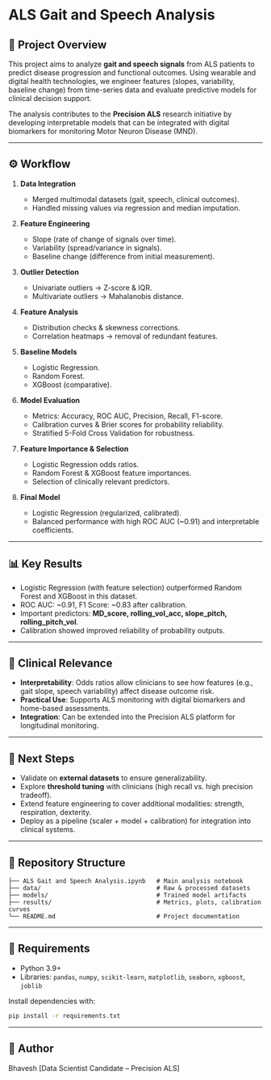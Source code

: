 # ALS Gait and Speech Analysis

## 📌 Project Overview
This project aims to analyze **gait and speech signals** from ALS patients to predict disease progression and functional outcomes. Using wearable and digital health technologies, we engineer features (slopes, variability, baseline change) from time-series data and evaluate predictive models for clinical decision support.

The analysis contributes to the **Precision ALS** research initiative by developing interpretable models that can be integrated with digital biomarkers for monitoring Motor Neuron Disease (MND).

---

## ⚙️ Workflow

1. **Data Integration**
   - Merged multimodal datasets (gait, speech, clinical outcomes).
   - Handled missing values via regression and median imputation.

2. **Feature Engineering**
   - Slope (rate of change of signals over time).
   - Variability (spread/variance in signals).
   - Baseline change (difference from initial measurement).

3. **Outlier Detection**
   - Univariate outliers → Z-score & IQR.
   - Multivariate outliers → Mahalanobis distance.

4. **Feature Analysis**
   - Distribution checks & skewness corrections.
   - Correlation heatmaps → removal of redundant features.

5. **Baseline Models**
   - Logistic Regression.
   - Random Forest.
   - XGBoost (comparative).

6. **Model Evaluation**
   - Metrics: Accuracy, ROC AUC, Precision, Recall, F1-score.
   - Calibration curves & Brier scores for probability reliability.
   - Stratified 5-Fold Cross Validation for robustness.

7. **Feature Importance & Selection**
   - Logistic Regression odds ratios.
   - Random Forest & XGBoost feature importances.
   - Selection of clinically relevant predictors.

8. **Final Model**
   - Logistic Regression (regularized, calibrated).
   - Balanced performance with high ROC AUC (~0.91) and interpretable coefficients.

---

## 📊 Key Results

- Logistic Regression (with feature selection) outperformed Random Forest and XGBoost in this dataset.
- ROC AUC: ~0.91, F1 Score: ~0.83 after calibration.
- Important predictors: **MD_score, rolling_vol_acc, slope_pitch, rolling_pitch_vol**.
- Calibration showed improved reliability of probability outputs.

---

## 🧩 Clinical Relevance
- **Interpretability**: Odds ratios allow clinicians to see how features (e.g., gait slope, speech variability) affect disease outcome risk.
- **Practical Use**: Supports ALS monitoring with digital biomarkers and home-based assessments.
- **Integration**: Can be extended into the Precision ALS platform for longitudinal monitoring.

---

## 🚀 Next Steps
- Validate on **external datasets** to ensure generalizability.
- Explore **threshold tuning** with clinicians (high recall vs. high precision tradeoff).
- Extend feature engineering to cover additional modalities: strength, respiration, dexterity.
- Deploy as a pipeline (scaler + model + calibration) for integration into clinical systems.

---

## 📂 Repository Structure
```
├── ALS Gait and Speech Analysis.ipynb   # Main analysis notebook
├── data/                                # Raw & processed datasets
├── models/                              # Trained model artifacts
├── results/                             # Metrics, plots, calibration curves
└── README.md                            # Project documentation
```

---

## 🔧 Requirements
- Python 3.9+
- Libraries: `pandas`, `numpy`, `scikit-learn`, `matplotlib`, `seaborn`, `xgboost`, `joblib`

Install dependencies with:
```bash
pip install -r requirements.txt
```

---

## 👤 Author
Bhavesh [Data Scientist Candidate – Precision ALS]
